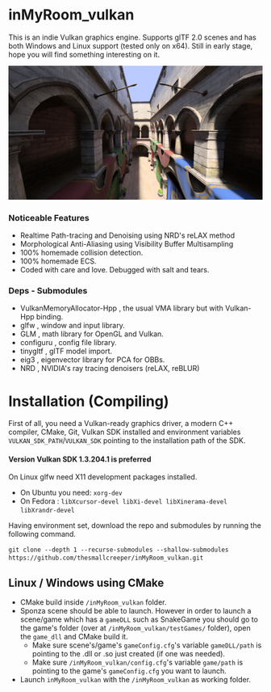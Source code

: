# inMyRoom_vulkan
This is an indie Vulkan graphics engine. Supports glTF 2.0 scenes and has both Windows and Linux support (tested only on x64).
Still in early stage, hope you will find something interesting on it.


![Screenshot_0](screenshots/after.png "")

### Noticeable Features
* Realtime Path-tracing and Denoising using NRD's reLAX method
* Morphological Anti-Aliasing using Visibility Buffer Multisampling
* 100% homemade collision detection.
* 100% homemade ECS.
* Coded with care and love. Debugged with salt and tears.

### Deps - Submodules
* VulkanMemoryAllocator-Hpp , the usual VMA library but with Vulkan-Hpp binding.
* glfw , window and input library.
* GLM , math library for OpenGL and Vulkan.
* configuru , config file library.
* tinygltf , glTF model import.
* eig3 , eigenvector library for PCA for OBBs.
* NRD , NVIDIA's ray tracing denoisers (reLAX, reBLUR)

# Installation (Compiling)

  First of all, you need a Vulkan-ready graphics driver, a modern C++ compiler, CMake, Git, Vulkan SDK installed and environment variables `VULKAN_SDK_PATH`/`VULKAN_SDK` pointing to the installation path of the SDK.

#### Version Vulkan SDK 1.3.204.1 is preferred
  
  On Linux glfw need X11 development packages installed.
  * On Ubuntu you need:
`xorg-dev`
  * On Fedora :
`libXcursor-devel libXi-devel libXinerama-devel libXrandr-devel`

  Having environment set, download the repo and submodules by running the following command.
```
git clone --depth 1 --recurse-submodules --shallow-submodules https://github.com/thesmallcreeper/inMyRoom_vulkan.git
```

 ## Linux / Windows using CMake
 
 * CMake build inside `/inMyRoom_vulkan` folder.
 * Sponza scene should be able to launch. However in order to launch a scene/game which has a `gameDLL` such as SnakeGame you should go to the game's folder (over at `/inMyRoom_vulkan/testGames/` folder), open the `game_dll` and CMake build it.
   - Make sure scene's/game's `gameConfig.cfg`'s variable `gameDLL/path` is pointing to the .dll or .so just created (if one was needed).
   - Make sure `/inMyRoom_vulkan/config.cfg`'s variable `game/path` is pointing to the game's `gameConfig.cfg` you want to launch.
 * Launch `inMyRoom_vulkan` with the `/inMyRoom_vulkan` as working folder.

